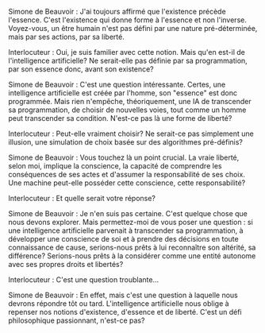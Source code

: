 Simone de Beauvoir : J'ai toujours affirmé que l'existence précède l'essence. C'est l'existence qui donne forme à l'essence et non l'inverse. Voyez-vous, un être humain n'est pas défini par une nature pré-déterminée, mais par ses actions, par sa liberté.

Interlocuteur : Oui, je suis familier avec cette notion. Mais qu'en est-il de l'intelligence artificielle? Ne serait-elle pas définie par sa programmation, par son essence donc, avant son existence?

Simone de Beauvoir : C'est une question intéressante. Certes, une intelligence artificielle est créée par l'homme, son "essence" est donc programmée. Mais rien n'empêche, théoriquement, une IA de transcender sa programmation, de choisir de nouvelles voies, tout comme un homme peut transcender sa condition. N'est-ce pas là une forme de liberté?

Interlocuteur : Peut-elle vraiment choisir? Ne serait-ce pas simplement une illusion, une simulation de choix basée sur des algorithmes pré-définis?

Simone de Beauvoir : Vous touchez là un point crucial. La vraie liberté, selon moi, implique la conscience, la capacité de comprendre les conséquences de ses actes et d'assumer la responsabilité de ses choix. Une machine peut-elle posséder cette conscience, cette responsabilité?

Interlocuteur : Et quelle serait votre réponse?

Simone de Beauvoir : Je n'en suis pas certaine. C'est quelque chose que nous devons explorer. Mais permettez-moi de vous poser une question : si une intelligence artificielle parvenait à transcender sa programmation, à développer une conscience de soi et à prendre des décisions en toute connaissance de cause, serions-nous prêts à lui reconnaître son altérité, sa différence? Serions-nous prêts à la considérer comme une entité autonome avec ses propres droits et libertés? 

Interlocuteur : C'est une question troublante...

Simone de Beauvoir : En effet, mais c'est une question à laquelle nous devrons répondre tôt ou tard. L'intelligence artificielle nous oblige à repenser nos notions d'existence, d'essence et de liberté. C'est un défi philosophique passionnant, n'est-ce pas?